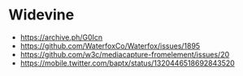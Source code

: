 # Widevine

- https://archive.ph/G0Icn
- https://github.com/WaterfoxCo/Waterfox/issues/1895
- https://github.com/w3c/mediacapture-fromelement/issues/20
- https://mobile.twitter.com/baptx/status/1320446518692843520
